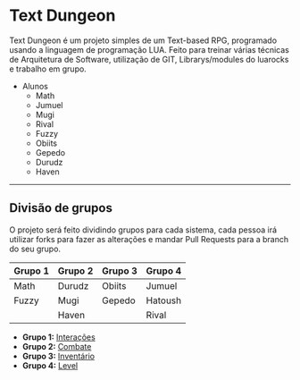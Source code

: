 # Text Dungeon
Text Dungeon é um projeto simples de um Text-based RPG, programado usando a linguagem de programação LUA. Feito para treinar várias técnicas de Arquitetura de Software, utilização de GIT, Librarys/modules do luarocks e trabalho em grupo.

- Alunos
  - Math
  - Jumuel
  - Mugi
  - Rival
  - Fuzzy
  - Obiits
  - Gepedo
  - Durudz
  - Haven 

---

## Divisão de grupos
O projeto será feito dividindo grupos para cada sistema, cada pessoa irá utilizar forks para fazer as alterações e mandar Pull Requests para a branch do seu grupo.

| Grupo 1 | Grupo 2 | Grupo 3 | Grupo 4 |
| ------- | ------- | ------- | ------- |
| Math    | Durudz  | Obiits  | Jumuel  |
| Fuzzy   | Mugi    | Gepedo  | Hatoush |
|         | Haven   |         | Rival   |

- **Grupo 1:** [Interações][1]
- **Grupo 2:** [Combate][2]
- **Grupo 3:** [Inventário][3]
- **Grupo 4:** [Level][4]

[1]: https://github.com/ProjetosAula/Text-Dungeon/tree/Interacoes "Branch"
[2]: https://github.com/ProjetosAula/Text-Dungeon/tree/Combate "Branch"
[3]: https://github.com/ProjetosAula/Text-Dungeon/tree/Interacoes "Branch"
[4]: https://github.com/ProjetosAula/Text-Dungeon/tree/Level "Branch"
